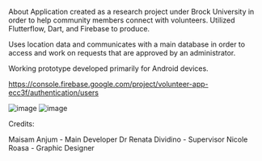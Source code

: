 About
Application created as a research project under Brock University in order to help community members connect with volunteers. Utilized Flutterflow, Dart, and Firebase to produce.

Uses location data and communicates with a main database in order to access and work on requests that are approved by an administrator.

Working prototype developed primarily for Android devices.

https://console.firebase.google.com/project/volunteer-app-ecc3f/authentication/users


![image](https://github.com/Koorikdat/VolunteeringApp/assets/45243399/7ed3484e-659c-4796-8e56-f6e0d942e2e7) ![image](https://github.com/Koorikdat/VolunteeringApp/assets/45243399/920de786-c585-4a4e-9a65-a4c500f4e702)



Credits:

Maisam Anjum - Main Developer
Dr Renata Dividino - Supervisor
Nicole Roasa - Graphic Designer

